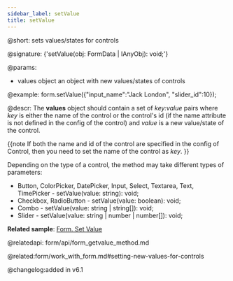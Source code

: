 ```yaml
---
sidebar_label: setValue
title: setValue
---          
```


@short: sets values/states for controls

@signature: {'setValue(obj: FormData | IAnyObj): void;'}


@params:
- values	object		an object with new values/states of controls

@example:
form.setValue({"input_name":"Jack London", "slider_id":10});

@descr:
The **values** object should contain a set of *key:value* pairs where *key* is either the name of the control or the control's id (if the name attribute is not defined in the config of the control)  and *value* is a new value/state of the control. 

{{note If both the name and id of the control are specified in the config of Control, then you need to set the name of the control as *key*.
}}

Depending on the type of a control, the method may take different types of parameters:

- Button, ColorPicker, DatePicker, Input, Select, Textarea, Text, TimePicker - setValue(value: string): void;
- Checkbox, RadioButton - setValue(value: boolean): void;
- Combo - setValue(value: string | string[]): void;
- Slider - setValue(value: string | number | number[]): void;

**Related sample**: [Form. Set Value](https://snippet.dhtmlx.com/7nxbtlzs)

@relatedapi:
form/api/form_getvalue_method.md

@related:form/work_with_form.md#setting-new-values-for-controls



@changelog:added in v6.1 
